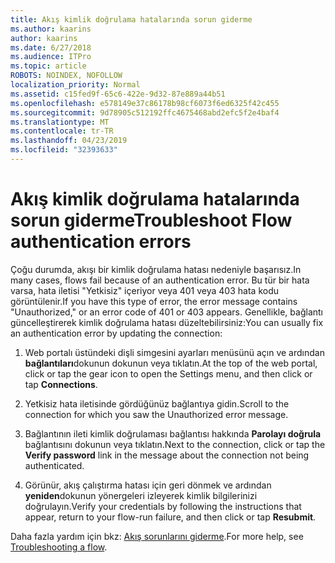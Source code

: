 ```yaml
---
title: Akış kimlik doğrulama hatalarında sorun giderme
ms.author: kaarins
author: kaarins
ms.date: 6/27/2018
ms.audience: ITPro
ms.topic: article
ROBOTS: NOINDEX, NOFOLLOW
localization_priority: Normal
ms.assetid: c15fed9f-65c6-422e-9d32-87e889a44b51
ms.openlocfilehash: e578149e37c86178b98cf6073f6ed6325f42c455
ms.sourcegitcommit: 9d78905c512192ffc4675468abd2efc5f2e4baf4
ms.translationtype: MT
ms.contentlocale: tr-TR
ms.lasthandoff: 04/23/2019
ms.locfileid: "32393633"
---
```

# <a name="troubleshoot-flow-authentication-errors"></a><span data-ttu-id="bd965-102">Akış kimlik doğrulama hatalarında sorun giderme</span><span class="sxs-lookup"><span data-stu-id="bd965-102">Troubleshoot Flow authentication errors</span></span>

<span data-ttu-id="bd965-103">Çoğu durumda, akışı bir kimlik doğrulama hatası nedeniyle başarısız.</span><span class="sxs-lookup"><span data-stu-id="bd965-103">In many cases, flows fail because of an authentication error.</span></span> <span data-ttu-id="bd965-104">Bu tür bir hata varsa, hata iletisi "Yetkisiz" içeriyor veya 401 veya 403 hata kodu görüntülenir.</span><span class="sxs-lookup"><span data-stu-id="bd965-104">If you have this type of error, the error message contains "Unauthorized," or an error code of 401 or 403 appears.</span></span> <span data-ttu-id="bd965-105">Genellikle, bağlantı güncelleştirerek kimlik doğrulama hatası düzeltebilirsiniz:</span><span class="sxs-lookup"><span data-stu-id="bd965-105">You can usually fix an authentication error by updating the connection:</span></span>
  
1. <span data-ttu-id="bd965-106">Web portalı üstündeki dişli simgesini ayarları menüsünü açın ve ardından **bağlantıları**dokunun dokunun veya tıklatın.</span><span class="sxs-lookup"><span data-stu-id="bd965-106">At the top of the web portal, click or tap the gear icon to open the Settings menu, and then click or tap **Connections**.</span></span>
    
2. <span data-ttu-id="bd965-107">Yetkisiz hata iletisinde gördüğünüz bağlantıya gidin.</span><span class="sxs-lookup"><span data-stu-id="bd965-107">Scroll to the connection for which you saw the Unauthorized error message.</span></span>
    
3. <span data-ttu-id="bd965-108">Bağlantının ileti kimlik doğrulaması bağlantısı hakkında **Parolayı doğrula** bağlantısını dokunun veya tıklatın.</span><span class="sxs-lookup"><span data-stu-id="bd965-108">Next to the connection, click or tap the **Verify password** link in the message about the connection not being authenticated.</span></span> 
    
4. <span data-ttu-id="bd965-109">Görünür, akış çalıştırma hatası için geri dönmek ve ardından **yeniden**dokunun yönergeleri izleyerek kimlik bilgilerinizi doğrulayın.</span><span class="sxs-lookup"><span data-stu-id="bd965-109">Verify your credentials by following the instructions that appear, return to your flow-run failure, and then click or tap **Resubmit**.</span></span>
    
<span data-ttu-id="bd965-110">Daha fazla yardım için bkz: [Akış sorunlarını giderme](https://go.microsoft.com/fwlink/?linkid=872110).</span><span class="sxs-lookup"><span data-stu-id="bd965-110">For more help, see [Troubleshooting a flow](https://go.microsoft.com/fwlink/?linkid=872110).</span></span>
  

